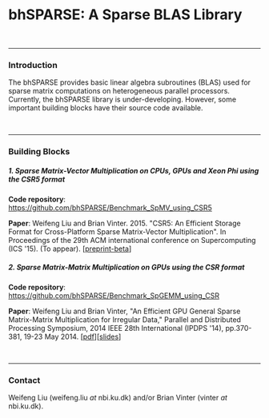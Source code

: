 bhSPARSE: A Sparse BLAS Library
========

<br><hr>
<h3>Introduction</h3>

The bhSPARSE provides basic linear algebra subroutines (BLAS) used for sparse matrix computations on heterogeneous parallel processors. Currently, the bhSPARSE library is under-developing. However, some important building blocks have their source code available.

<br><hr>
<h3>Building Blocks</h3>

<h5>1. Sparse Matrix-Vector Multiplication on CPUs, GPUs and Xeon Phi using the CSR5 format</h5>

<b>Code repository</b>: <a href="https://github.com/bhSPARSE/Benchmark_SpMV_using_CSR5">https://github.com/bhSPARSE/Benchmark_SpMV_using_CSR5</a>

<b>Paper</b>: Weifeng Liu and Brian Vinter. 2015. "CSR5: An Efficient Storage Format for Cross-Platform Sparse Matrix-Vector Multiplication". In Proceedings of the 29th ACM international conference on Supercomputing (ICS '15). (To appear).
[<a href="http://arxiv.org/pdf/1503.05032v1.pdf">preprint-beta</a>]

<h5>2. Sparse Matrix-Matrix Multiplication on GPUs using the CSR format</h5>

<b>Code repository</b>: <a href="https://github.com/bhSPARSE/Benchmark_SpGEMM_using_CSR">https://github.com/bhSPARSE/Benchmark_SpGEMM_using_CSR</a>

<b>Paper</b>: Weifeng Liu and Brian Vinter, "An Efficient GPU General Sparse Matrix-Matrix Multiplication for Irregular Data," Parallel and Distributed Processing Symposium, 2014 IEEE 28th International (IPDPS '14), pp.370-381, 19-23 May 2014. [<a href="http://hiperfit.dk/pdf/SpGEMM_Liu_ipdps14.pdf">pdf</a>][<a href="http://hiperfit.dk/pdf/SpGEMM_Liu_ipdps14_slides.pptx">slides</a>]

<br><hr>
<h3>Contact</h3>

Weifeng Liu (weifeng.liu _at_ nbi.ku.dk) and/or Brian Vinter (vinter _at_ nbi.ku.dk).



